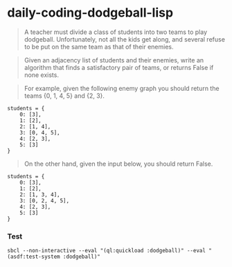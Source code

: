 # daily-coding-dodgeball-lisp

> A teacher must divide a class of students into two teams to play dodgeball.
> Unfortunately, not all the kids get along, and several refuse to be put on the same team as that of their enemies.

> Given an adjacency list of students and their enemies, write an algorithm that finds a satisfactory pair of teams,
> or returns False if none exists.

> For example, given the following enemy graph you should return the teams {0, 1, 4, 5} and {2, 3}.

    students = {
        0: [3],
        1: [2],
        2: [1, 4],
        3: [0, 4, 5],
        4: [2, 3],
        5: [3]
    }

> On the other hand, given the input below, you should return False.

    students = {
        0: [3],
        1: [2],
        2: [1, 3, 4],
        3: [0, 2, 4, 5],
        4: [2, 3],
        5: [3]
    }

### Test

    sbcl --non-interactive --eval "(ql:quickload :dodgeball)" --eval "(asdf:test-system :dodgeball)"